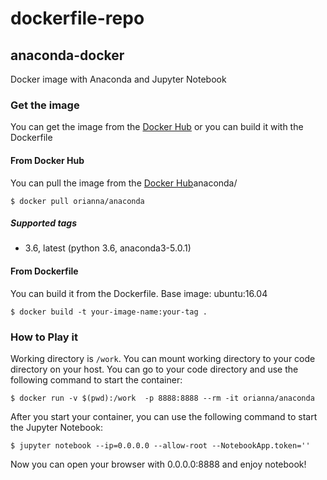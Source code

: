 # dockerfile-repo

## anaconda-docker
Docker image with Anaconda and Jupyter Notebook

### Get the image
You can get the image from the [Docker Hub](https://hub.docker.com/r/orianna/anaconda/) or you can build it with the Dockerfile

#### From Docker Hub

You can pull the image from the [Docker Hub](https://hub.docker.com/r/orianna/)anaconda/

```shell
$ docker pull orianna/anaconda
```

##### Supported tags
* 3.6, latest (python 3.6, anaconda3-5.0.1)

#### From Dockerfile

You can build it from the Dockerfile.
Base image: ubuntu:16.04

```shell
$ docker build -t your-image-name:your-tag .
```

### How to Play it

Working directory is `/work`. You can mount working directory to your code directory on your host. You can go to your code directory and use the following command to start the container:

```shell
$ docker run -v $(pwd):/work  -p 8888:8888 --rm -it orianna/anaconda
```

After you start your container, you can use the following command to start the Jupyter Notebook:

```shell
$ jupyter notebook --ip=0.0.0.0 --allow-root --NotebookApp.token=''
```

Now you can open your browser with 0.0.0.0:8888 and enjoy notebook!

